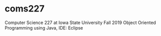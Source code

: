 # coms227
Computer Science 227 at Iowa State University Fall 2019
Object Oriented Programming using Java, IDE: Eclipse
